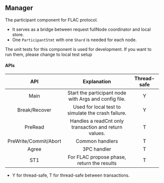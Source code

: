 ## Manager

The participant component for FLAC protocol.
- It serves as a bridge between request fullNode coordinator and local store.
- One `ParticipantStmt` with one `Shard` is needed for each node.

The unit tests for this component is used for development. If you want to run them, please change to local test setup

#### APIs

|          API          |                    Explanation                     | Thread-safe |
| :-------------------: | :------------------------------------------------: | :---------: |
|         Main          |  Start the participant node with Args and config file.  |      Y      |
|     Break/Recover     | Used for local test to simulate the crash failure. |      Y      |
|        PreRead        | Handles a readCnt only transaction and return values. |      T      |
| PreWrite/Commit/Abort |                  Common handlers                   |      T      |
|         Agree         |                    3PC handler                     |      T      |
|        ST1        |     For FLAC propose phase, return the results      |      T      |


- Y for thread-safe, T for thread-safe between transactions.
